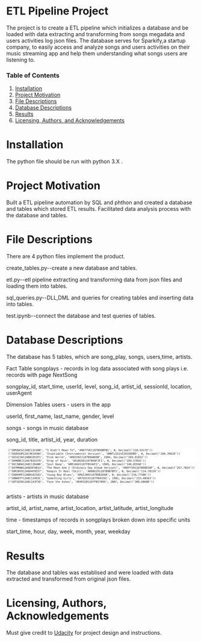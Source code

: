 # ETL Pipeline Project
The project is to create a ETL pipeline which initializes a database and be loaded with data extracting and transforming from songs megadata and users activities log json files. The database serves for Sparkify,a startup company, to easily access and analyze songs and users activities on their music streaming app and help them understanding what songs users are listening to.

### Table of Contents

1. [Installation](#installation)
2. [Project Motivation](#motivation)
3. [File Descriptions](#files)
4. [Database Descriptions](#Database)
5. [Results](#results)
6. [Licensing, Authors, and Acknowledgements](#licensing)


# Installation<a name="installation"></a>
The python file should be run with python 3.X .

# Project Motivation<a name="motivation"></a>
Built a ETL pipeline automation by SQL and phthon and created a database and tables which stored ETL results. Facilitated data analysis process with the database and tables.


# File Descriptions<a name="files"></a>
There are 4 python files implement the product.

create_tables.py--create a new database and tables.

etl.py--etl pipeline extracting and transforming data from json files and loading them into tables.

sql_queries.py--DLL,DML and queries for creating tables and inserting data into tables.

test.ipynb--connect the database and test queries of tables.

# Database Descriptions<a name="Database"></a>
The database has 5 tables, which are song_play, songs, users,time, artists. 

Fact Table
songplays - records in log data associated with song plays i.e. records with page NextSong

songplay_id, start_time, userId, level, song_id, artist_id, sessionId, location, userAgent

Dimension Tables
users - users in the app

userId, first_name, last_name, gender, level



songs - songs in music database

song_id, title, artist_id, year, duration

![songs table](/images/songs.png)

artists - artists in music database

artist_id, artist_name, artist_location, artist_latitude, artist_longitude

time - timestamps of records in songplays broken down into specific units

start_time, hour, day, week, month, year, weekday


# Results<a name="results"></a>
The database and tables was establised and were loaded with data extracted and transformed from original json files. 

# Licensing, Authors, Acknowledgements<a name="licensing"></a>
Must give credit to  [Udacity](http://www.udacity.com) for project design and instructions.


